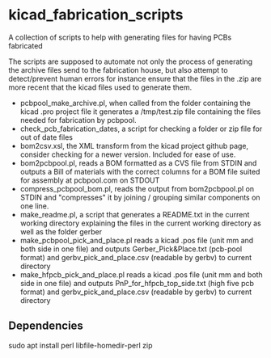 # kicad_fabrication_scripts
A collection of scripts to help with generating files for having PCBs fabricated

The scripts are supposed to automate not only the process of generating the archive files send to the fabrication house,
but also attempt to detect/prevent human errors for instance ensure that the files in the .zip are more recent that the kicad files used to generate them.


* pcbpool_make_archive.pl, when called from the folder containing the kicad .pro project file it generates a /tmp/test.zip file containing the files needed for fabrication by pcbpool.
* check_pcb_fabrication_dates, a script for checking a folder or zip file for out of date files
* bom2csv.xsl, the XML transform from the kicad project github page, consider checking for a newer version. Included for ease of use.
* bom2pcbpool.pl, reads a BOM formatted as a CVS file from STDIN and outputs a Bill of materials with the correct columns for a BOM file suited for assembly at pcbpool.com on STDOUT
* compress_pcbpool_bom.pl, reads the output from bom2pcbpool.pl on STDIN and "compresses" it by joining / grouping similar components on one line.
* make_readme.pl, a script that generates a README.txt in the current working directory explaining the files in the current working directory as well as the folder gerber
* make_pcbpool_pick_and_place.pl reads a kicad .pos file (unit mm and both side in one file) and outputs Gerber_Pick&Place.txt (pcb-pool format) and gerbv_pick_and_place.csv (readable by gerbv) to current directory
* make_hfpcb_pick_and_place.pl reads a kicad .pos file (unit mm and both side in one file) and outputs PnP_for_hfpcb_top_side.txt (high five pcb format) and gerbv_pick_and_place.csv (readable by gerbv) to current directory

## Dependencies
sudo apt install perl libfile-homedir-perl zip